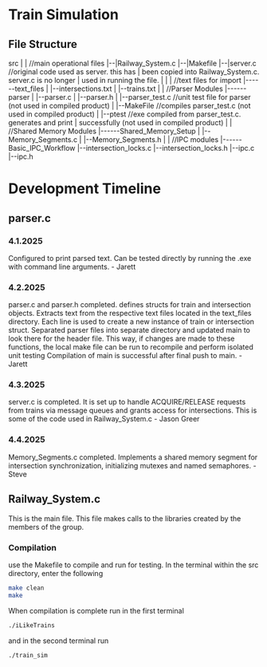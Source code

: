 # Train Simulation
## File Structure

src
|
|  //main operational files
|--|Railway_System.c
|--|Makefile
|--|server.c //original code used as server. this has 
|   been copied into Railway_System.c. server.c is no longer
|   used in running the file.
|
|
|  //text files for import
|------text_files
|      |--intersections.txt
|      |--trains.txt
|
|  //Parser Modules
|------parser
|      |--parser.c
|      |--parser.h
|      |--parser_test.c //unit test file for parser (not used in compiled product)
|      |--MakeFile //compiles parser_test.c (not used in compiled product)
|      |--ptest //exe compiled from parser_test.c. generates and print
|         successfully (not used in compiled product)
|
|  //Shared Memory Modules 
|------Shared_Memory_Setup
|      |--Memory_Segments.c
|      |--Memory_Segments.h
|
|  //IPC modules
|------Basic_IPC_Workflow
       |--intersection_locks.c
       |--intersection_locks.h
       |--ipc.c
       |--ipc.h


# Development Timeline
## parser.c
### 4.1.2025
Configured to print parsed text. Can be tested directly by running the .exe with command line arguments. - Jarett
### 4.2.2025
parser.c and parser.h completed. defines structs for train and intersection objects. Extracts text from the respective text files located in the text_files directory. Each line is used to create a new instance of train or intersection struct.
Separated parser files into separate directory and updated main to look there for the header file. This way, if changes are made to these functions, the local make file can be run to recompile and perform isolated unit testing
Compilation of main is successful after final push to main. - Jarett
### 4.3.2025
server.c is completed. It is set up to handle ACQUIRE/RELEASE requests from trains via message queues and grants access for intersections. This is some of the code used in Railway_System.c - Jason Greer
### 4.4.2025
Memory_Segments.c completed. Implements a shared memory segment for intersection synchronization, initializing mutexes and named semaphores. - Steve
## Railway_System.c
This is the main file. This file makes calls to the libraries created by the members of the group.
### Compilation
use the Makefile to compile and run for testing. In the terminal within the src directory, enter the following
```bash
make clean
make
```
When compilation is complete run in the first terminal
```bash
./iLikeTrains
```
and in the second terminal run
```bash
./train_sim
```
